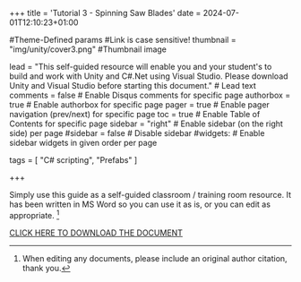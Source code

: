 +++
title = 'Tutorial 3 - Spinning Saw Blades'
date = 2024-07-01T12:10:23+01:00

#Theme-Defined params
#Link is case sensitive!
thumbnail = "img/unity/cover3.png" #Thumbnail image

lead = "This self-guided resource will enable you and your student's to build and work with Unity and C#.Net using Visual Studio.  Please download Unity and Visual Studio before starting this document." # Lead text
comments = false # Enable Disqus comments for specific page
authorbox = true # Enable authorbox for specific page
pager = true # Enable pager navigation (prev/next) for specific page
toc = true # Enable Table of Contents for specific page
sidebar = "right" # Enable sidebar (on the right side) per page
#sidebar = false # Disable sidebar 
#widgets: # Enable sidebar widgets in given order per page


tags = [ "C# scripting", "Prefabs" ]

+++

<!-- #How to quickly get a winforms app up and running-->
Simply use this guide as a self-guided classroom / training room resource.  It has been written in MS Word so you can use it as is, or you can edit  as appropriate. [^*]

[CLICK HERE TO DOWNLOAD THE DOCUMENT](https://drive.google.com/drive/folders/1o4xazSk0xxOkSCMWfK5OCGr3YvHmnYnh?usp=sharing)

[^*]: When editing any documents, please include an original author citation, thank you. 




